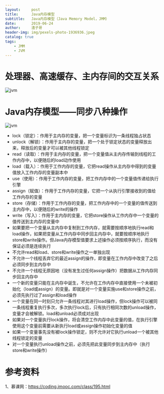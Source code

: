 ```yaml
---
layout:     post
title:      Java内存模型
subtitle:   Java内存模型（Java Memory Model，JMM）
date:       2019-06-24
author:     渣子哥
header-img: img/pexels-photo-1936936.jpeg
catalog: true
tags:
    - JMM
    - JVM
---
```


# 处理器、高速缓存、主内存间的交互关系

![jvm](https://zhazige-com.oss-cn-qingdao.aliyuncs.com/thread/JVM-2.jpg?x-oss-process=style/watermark)


# Java内存模型——同步八种操作



![jvm](https://zhazige-com.oss-cn-qingdao.aliyuncs.com/thread/JVM-1.jpg?x-oss-process=style/watermark)

+ lock（锁定）：作用于主内存的变量，把一个变量标识为一条线程独占状态
+ unlock（解锁）：作用于主内存的变量，把一个处于锁定状态的变量释放出来，释放后的变量才可以被其他线程锁定
+ read（读取）：作用于主内存的变量，把一个变量值从主内存传输到线程的工作内存中，以便随后的load动作使用
+ load（载入）：作用于工作内存的变量，它把read操作从主内存中得到的变量值放入工作内存的变量副本中
+ use（使用）：作用于工作内存的变量，把工作内存中的一个变量值传递给执行引擎
+ assign（赋值）：作用于工作内存的变量，它把一个从执行引擎接收到的值给工作内存的变量
+ store（存储）：作用于工作内存的变量，把工作内存中的一个变量的值传送到主内存中，以便随后的write的操作
+ write（写入）：作用于主内存的变量，它把store操作从工作内存中一个变量的值传送到主内存的变量中
+ 如果要把一个变量从主内存中复制到工作内存，就需要按顺序地执行read和load操作，如果把变量从工作内存中同步回主内存中，就要按顺序地执行store和write操作。但Java内存模型值要求上述操作必须按顺序执行，而没有保证必须是连续执行
+ 不允许read和load、store和write操作之一单独出现
+ 不允许一个线程丢弃它的最近assign的操作，即变量在工作内存中改变了之后必须同步到主内存中
+ 不允许一个线程无原因地（没有发生过任何assign操作）把数据从工作内存同步回主内存中
+ 一个新的变量只能在主内存中诞生，不允许在工作内存中直接使用一个未被初始化（load或assign）的变量。即就是对一个变量实施use和store操作之前，必须先执行过了assign和load操作
+ 一个变量在同一时刻只允许一条线程对其进行load操作，但lock操作可以被同一条线程重复执行多次，多次执行lock后，只有执行相同次数的unload操作，变量才会被解锁。load和unload必须成对出现
+ 如果对一个变量执行lock操作，将会清空工作内存中此变量的值，在执行引擎使用这个变量前需要从新执行load或assign操作初始化变量的值
+ 如果一个变量事先没有被lock操作锁定，则不允许对它执行unload一个被其他线程锁定的变量
+ 对一个变量执行unload操作之前，必须先把此变量同步到主内存中（执行store和write操作）





# 参考资料

1、慕课网：<https://coding.imooc.com/class/195.html>
